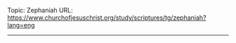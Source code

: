 Topic: Zephaniah
URL: https://www.churchofjesuschrist.org/study/scriptures/tg/zephaniah?lang=eng

---

